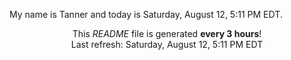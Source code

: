 My name is Tanner and today is Saturday, August 12, 5:11 PM EDT.

<p align="center">This <i>README</i> file is generated <b>every 3 hours</b>!</br>Last refresh: Saturday, August 12, 5:11 PM EDT<br /></p>

